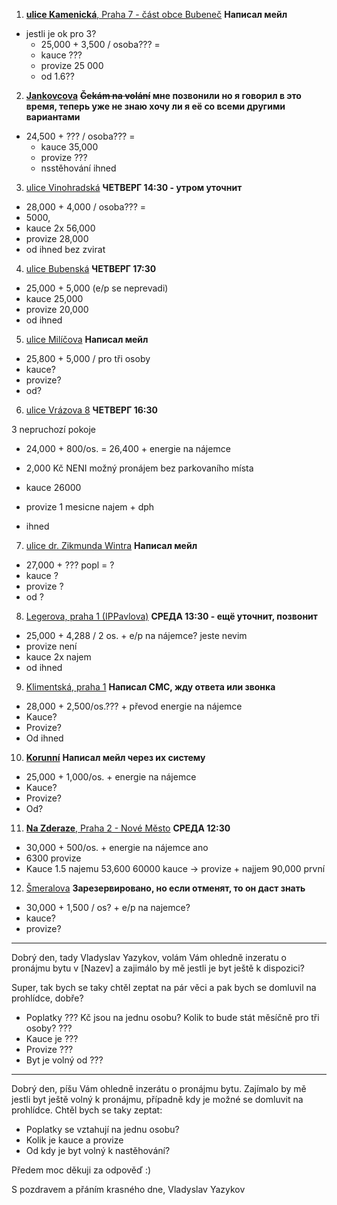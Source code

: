 1. [**ulice Kamenická**, Praha 7 - část obce Bubeneč](https://www.sreality.cz/detail/pronajem/byt/3+1/praha-cast-obce-bubenec-ulice-kamenicka/3244068444#img=17&fullscreen=false)
**Написал мейл**

- jestli je ok pro 3?
  - 25,000 + 3,500 / osoba??? = 
  - kauce ???
  - provize 25 000
  - od 1.6??


2. [**Jankovcova**](https://www.sreality.cz/detail/pronajem/byt/3+1/praha-cast-obce-holesovice-ulice-jankovcova/619089500#img=11&fullscreen=false) 
**~~Čekám na volání~~ мне позвонили но я говорил в это время, теперь уже не знаю хочу ли я её со всеми другими вариантами**

- 24,500 + ??? / osoba??? = 
  - kauce 35,000
  - provize ???
  - nsstěhování ihned
  
  
3. [ulice Vinohradská](https://www.sreality.cz/detail/pronajem/byt/3+1/praha-cast-obce-vinohrady-ulice-vinohradska/3231878748#img=3&fullscreen=false)
**ЧЕТВЕРГ 14:30 - утром уточнит**
 
 - 28,000 + 4,000 / osoba??? = 
  - 5000, 
  - kauce 2x 56,000
  - provize 28,000
  - od ihned bez zvirat 
  
  
4. [ulice Bubenská](https://www.sreality.cz/detail/pronajem/byt/4+1/praha-cast-obce-holesovice-ulice-bubenska/1208979036#img=9&fullscreen=false)
**ЧЕТВЕРГ 17:30**

  - 25,000 + 5,000 (e/p se neprevadi)
  - kauce 25,000
  - provize 20,000
  - od ihned

  
5. [ulice Milíčova](https://www.sreality.cz/detail/pronajem/byt/4+1/praha-cast-obce-zizkov-ulice-milicova/2320080476#img=5&fullscreen=false)
**Написал мейл**

  - 25,800 + 5,000 / pro tři osoby
  - kauce?
  - provize?
  - od?
  
  
6. [ulice Vrázova 8](https://www.sreality.cz/detail/pronajem/byt/5+kk/praha-cast-obce-smichov-ulice-vrazova/1880329820#img=11&fullscreen=false)
**ЧЕТВЕРГ 16:30**

  3 nepruchozí pokoje

  - 24,000 + 800/os. = 26,400 + energie na nájemce
  - 2,000 Kč NENI možný pronájem bez parkovaního místa
 
  - kauce 26000
  - provize 1 mesicne najem + dph
  - ihned
   

7. [ulice dr. Zikmunda Wintra](https://www.sreality.cz/detail/pronajem/byt/3+1/praha-cast-obce-bubenec-ulice-dr--zikmunda-wintra/275988828#img=8&fullscreen=false)
**Написал мейл**

  - 27,000 + ??? popl = ?
  - kauce ?
  - provize ?
  - od ?
  
  
8. [Legerova, praha 1 (IPPavlova)](https://reality.idnes.cz/detail/pronajem/byt/praha-1-legerova/5cb458dae880543f4d574b11/?s-et=flat&s-ot=lease&s-l=VUSC-19&s-qc%5BsubtypeFlat%5D%5B0%5D=31&s-qc%5BsubtypeFlat%5D%5B1%5D=4k&s-qc%5BsubtypeFlat%5D%5B2%5D=41&s-qc%5BsubtypeFlat%5D%5B3%5D=5k&s-qc%5BsubtypeFlat%5D%5B4%5D=51&s-qc%5BsubtypeFlat%5D%5B5%5D=atypical&s-qc%5BpriceMax%5D=30000&page=7)
**СРЕДА 13:30 - ещё уточнит, позвонит**

  - 25,000 + 4,288 / 2 os. + e/p na nájemce? jeste nevim
  - provize není
  - kauce 2x najem
  - od ihned 
 
  
9. [Klimentská, praha 1](https://reality.idnes.cz/detail/pronajem/byt/praha-1-klimentska/5ca60ef8a26e3a5ed7562b76/?s-et=flat&s-ot=lease&s-l=VUSC-19&s-qc%5BsubtypeFlat%5D%5B0%5D=31&s-qc%5BsubtypeFlat%5D%5B1%5D=4k&s-qc%5BsubtypeFlat%5D%5B2%5D=41&s-qc%5BsubtypeFlat%5D%5B3%5D=5k&s-qc%5BsubtypeFlat%5D%5B4%5D=51&s-qc%5BsubtypeFlat%5D%5B5%5D=atypical&s-qc%5BpriceMax%5D=30000&page=9)
 **Написал СМС, жду ответа или звонка**
 
  - 28,000 + 2,500/os.??? + převod energie na nájemce
  - Kauce?
  - Provize?
  - Od ihned
 
  
10. [**Korunní**](https://reality.idnes.cz/detail/pronajem/byt/praha-3-korunni/5c9b9019e880547a2e6829ae/?s-et=flat&s-ot=lease&s-l=VUSC-19&s-qc%5BsubtypeFlat%5D%5B0%5D=31&s-qc%5BsubtypeFlat%5D%5B1%5D=4k&s-qc%5BsubtypeFlat%5D%5B2%5D=41&s-qc%5BsubtypeFlat%5D%5B3%5D=5k&s-qc%5BsubtypeFlat%5D%5B4%5D=51&s-qc%5BsubtypeFlat%5D%5B5%5D=atypical&s-qc%5BpriceMax%5D=30000&page=10)
**Написал мейл через их систему**

  - 25,000 + 1,000/os. + energie na nájemce
  - Kauce?
  - Provize?
  - Od?
 
  
11. [**Na Zderaze**, Praha 2 - Nové Město](https://reality.idnes.cz/detail/pronajem/byt/praha-2-na-zderaze/5c6acedde88054501962cc6a/?s-et=flat&s-ot=lease&s-l=VUSC-19&s-qc%5BsubtypeFlat%5D%5B0%5D=31&s-qc%5BsubtypeFlat%5D%5B1%5D=4k&s-qc%5BsubtypeFlat%5D%5B2%5D=41&s-qc%5BsubtypeFlat%5D%5B3%5D=5k&s-qc%5BsubtypeFlat%5D%5B4%5D=51&s-qc%5BsubtypeFlat%5D%5B5%5D=atypical&s-qc%5BpriceMax%5D=30000&page=13)
**СРЕДА 12:30**

  - 30,000 + 500/os. + energie na nájemce ano
  - 6300 provize
  - Kauce 1.5 najemu 53,600 60000 kauce -> provize + najjem 90,000 první
  
  
12. [Šmeralova](https://reality.idnes.cz/detail/pronajem/byt/praha-7-smeralova/5c478930e8805463073274db/?s-et=flat&s-ot=lease&s-l=VUSC-19&s-qc%5BsubtypeFlat%5D%5B0%5D=31&s-qc%5BsubtypeFlat%5D%5B1%5D=4k&s-qc%5BsubtypeFlat%5D%5B2%5D=41&s-qc%5BsubtypeFlat%5D%5B3%5D=5k&s-qc%5BsubtypeFlat%5D%5B4%5D=51&s-qc%5BsubtypeFlat%5D%5B5%5D=atypical&s-qc%5BpriceMax%5D=30000&page=13)
**Зарезервировано, но если отменят, то он даст знать**

  - 30,000 + 1,500 / os? + e/p na najemce?
  - kauce?
  - provize?
  




----

Dobrý den, tady Vladyslav Yazykov, volám Vám ohledně inzeratu o pronájmu bytu v \[Nazev\] a zajimálo by mě jestli je byt ještě k dispozici?

Super, tak bych se taky chtěl zeptat na pár věci a pak bych se domluvil na prohlídce, dobře?
  - Poplatky ??? Kč jsou na jednu osobu? Kolik to bude stát měsíčně pro tři osoby? ??? 
  - Kauce je ???
  - Provize ???
  - Byt je volný od ???




----


Dobrý den,
píšu Vám ohledně inzerátu o pronájmu bytu. Zajímalo by mě jestli byt ještě volný k pronájmu, případně kdy je možné se domluvit na prohlídce.
Chtěl bych se taky zeptat:
  - Poplatky se vztahují na jednu osobu?
  - Kolik je kauce a provize
  - Od kdy je byt volný k nastěhování?

Předem moc děkuji za odpověď :)

S pozdravem a přáním krasného dne,
Vladyslav Yazykov


